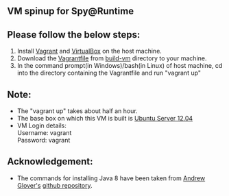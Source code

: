 ## VM spinup for Spy@Runtime

## Please follow the below steps:

1. Install <a href="https://www.vagrantup.com/downloads.html">Vagrant</a> and <a href="https://www.virtualbox.org/wiki/Downloads">VirtualBox</a> on the host machine.
2. Download the <a href="https://github.com/SoftwareEngineeringToolDemos/ICSE-2012-Spy-Runtime/blob/master/build-vm/Vagrantfile">Vagrantfile</a> from <a href="https://github.com/SoftwareEngineeringToolDemos/ICSE-2012-Spy-Runtime/tree/master/build-vm">build-vm</a> directory to your machine.
3. In the command prompt(in Windows)/bash(in Linux) of host machine, cd into the directory containing the Vagrantfile and run "vagrant up"


## Note:

- The "vagrant up" takes about half an hour.
- The base box on which this VM is built is <a href=https://atlas.hashicorp.com/hashicorp/boxes/precise64>Ubuntu Server 12.04</a>
- VM Login details:  
      Username: vagrant  
      Password: vagrant

## Acknowledgement:

- The commands for installing Java 8 have been taken from <a href="https://github.com/aglover">Andrew Glover's<a> <a href="https://github.com/aglover/ubuntu-equip">github repository</a>.
